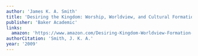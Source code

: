```yaml
---
author: 'James K. A. Smith'
title: 'Desiring the Kingdom: Worship, Worldview, and Cultural Formation'
publisher: 'Baker Academic'
links:
  amazon: 'https://www.amazon.com/Desiring-Kingdom-Worldview-Formation-Liturgies/dp/0801035775'
authorCitation: 'Smith, J. K. A.'
year: '2009'
---
```

